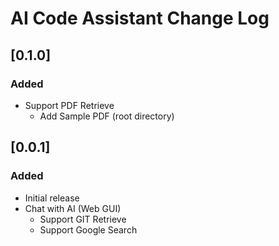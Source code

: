 AI Code Assistant Change Log
===
## [0.1.0]
### Added
- Support PDF Retrieve
  - Add Sample PDF (root directory) 

## [0.0.1]
### Added
- Initial release
- Chat with AI (Web GUI)
  - Support GIT Retrieve
  - Support Google Search
